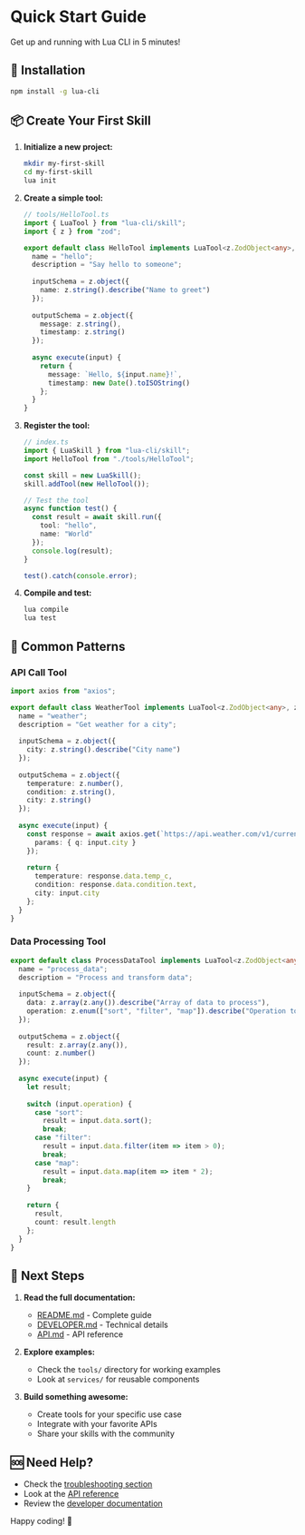 # Quick Start Guide

Get up and running with Lua CLI in 5 minutes!

## 🚀 Installation

```bash
npm install -g lua-cli
```

## 📦 Create Your First Skill

1. **Initialize a new project:**
   ```bash
   mkdir my-first-skill
   cd my-first-skill
   lua init
   ```

2. **Create a simple tool:**
   ```typescript
   // tools/HelloTool.ts
   import { LuaTool } from "lua-cli/skill";
   import { z } from "zod";

   export default class HelloTool implements LuaTool<z.ZodObject<any>, z.ZodObject<any>> {
     name = "hello";
     description = "Say hello to someone";
     
     inputSchema = z.object({
       name: z.string().describe("Name to greet")
     });
     
     outputSchema = z.object({
       message: z.string(),
       timestamp: z.string()
     });
     
     async execute(input) {
       return {
         message: `Hello, ${input.name}!`,
         timestamp: new Date().toISOString()
       };
     }
   }
   ```

3. **Register the tool:**
   ```typescript
   // index.ts
   import { LuaSkill } from "lua-cli/skill";
   import HelloTool from "./tools/HelloTool";

   const skill = new LuaSkill();
   skill.addTool(new HelloTool());

   // Test the tool
   async function test() {
     const result = await skill.run({
       tool: "hello",
       name: "World"
     });
     console.log(result);
   }

   test().catch(console.error);
   ```

4. **Compile and test:**
   ```bash
   lua compile
   lua test
   ```

## 🎯 Common Patterns

### API Call Tool
```typescript
import axios from "axios";

export default class WeatherTool implements LuaTool<z.ZodObject<any>, z.ZodObject<any>> {
  name = "weather";
  description = "Get weather for a city";
  
  inputSchema = z.object({
    city: z.string().describe("City name")
  });
  
  outputSchema = z.object({
    temperature: z.number(),
    condition: z.string(),
    city: z.string()
  });
  
  async execute(input) {
    const response = await axios.get(`https://api.weather.com/v1/current`, {
      params: { q: input.city }
    });
    
    return {
      temperature: response.data.temp_c,
      condition: response.data.condition.text,
      city: input.city
    };
  }
}
```

### Data Processing Tool
```typescript
export default class ProcessDataTool implements LuaTool<z.ZodObject<any>, z.ZodObject<any>> {
  name = "process_data";
  description = "Process and transform data";
  
  inputSchema = z.object({
    data: z.array(z.any()).describe("Array of data to process"),
    operation: z.enum(["sort", "filter", "map"]).describe("Operation to perform")
  });
  
  outputSchema = z.object({
    result: z.array(z.any()),
    count: z.number()
  });
  
  async execute(input) {
    let result;
    
    switch (input.operation) {
      case "sort":
        result = input.data.sort();
        break;
      case "filter":
        result = input.data.filter(item => item > 0);
        break;
      case "map":
        result = input.data.map(item => item * 2);
        break;
    }
    
    return {
      result,
      count: result.length
    };
  }
}
```

## 🔧 Next Steps

1. **Read the full documentation:**
   - [README.md](./README.md) - Complete guide
   - [DEVELOPER.md](./DEVELOPER.md) - Technical details
   - [API.md](./API.md) - API reference

2. **Explore examples:**
   - Check the `tools/` directory for working examples
   - Look at `services/` for reusable components

3. **Build something awesome:**
   - Create tools for your specific use case
   - Integrate with your favorite APIs
   - Share your skills with the community

## 🆘 Need Help?

- Check the [troubleshooting section](./README.md#troubleshooting)
- Look at the [API reference](./API.md)
- Review the [developer documentation](./DEVELOPER.md)

Happy coding! 🎉

